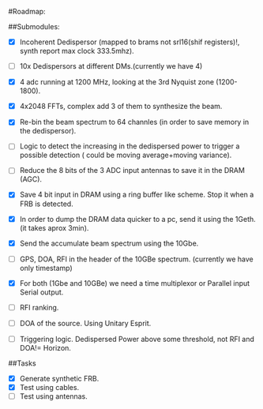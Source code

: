 #Roadmap:

##Submodules:
- [x] Incoherent Dedispersor (mapped to brams not srl16(shif registers)!, synth report max clock 333.5mhz).
- [ ] 10x Dedispersors at different DMs.(currently we have 4)
- [x] 4 adc running at 1200 MHz, looking at the 3rd Nyquist zone (1200-1800).
- [x] 4x2048 FFTs, complex add 3 of them to synthesize the beam.
- [x] Re-bin the beam spectrum to 64 channles (in order to save memory in the dedispersor).
- [ ] Logic to detect the increasing in the dedispersed power to trigger a possible detection ( could be moving average+moving variance).
- [ ] Reduce the 8 bits of the 3 ADC input antennas to save it in the DRAM (AGC).
- [x] Save 4 bit input in DRAM using a ring buffer like scheme. Stop it when a FRB is detected.
- [x] In order to dump the DRAM data quicker to a pc, send it using the 1Geth. (it takes aprox 3min).
- [x] Send the accumulate beam spectrum using the 10Gbe.
- [ ] GPS, DOA, RFI in the header of the 10GBe spectrum. (currently we have only timestamp) 
- [x] For both (1Gbe and 10GBe) we need a time multiplexor or Parallel input Serial output.
- [ ] RFI ranking.
- [ ] DOA of the source. Using Unitary Esprit.
- [ ] Triggering logic. Dedispersed Power above some threshold, not RFI and DOA!= Horizon.


##Tasks
- [x] Generate synthetic FRB.
- [x] Test using cables.
- [ ] Test using antennas.  
